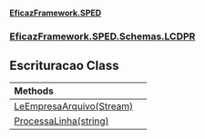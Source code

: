 #### [EficazFramework.SPED](EficazFrameworkSPED.md 'EficazFramework SPED')
### [EficazFramework.SPED.Schemas.LCDPR](EficazFramework.SPED.Schemas.LCDPR.md 'EficazFramework.SPED.Schemas.LCDPR')

## Escrituracao Class

| Methods | |
| :--- | :--- |
| [LeEmpresaArquivo(Stream)](EficazFramework.SPED.Schemas.LCDPR/Escrituracao/LeEmpresaArquivo(Stream).md 'EficazFramework.SPED.Schemas.LCDPR.Escrituracao.LeEmpresaArquivo(System.IO.Stream)') | |
| [ProcessaLinha(string)](EficazFramework.SPED.Schemas.LCDPR/Escrituracao/ProcessaLinha(string).md 'EficazFramework.SPED.Schemas.LCDPR.Escrituracao.ProcessaLinha(string)') | |
